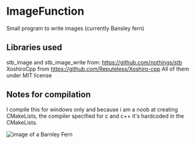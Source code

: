 # ImageFunction
Small program to write images (currently Bansley fern)

## Libraries used
stb_image and stb_image_write from: https://github.com/nothings/stb
XoshiroCpp from https://github.com/Reputeless/Xoshiro-cpp
All of them under MIT license

## Notes for compilation
I compile this for windows only and because i am a noob at creating CMakeLists, the compiler specified for c and c++ it's hardcoded in the CMakeLists.

![image of a Barnley Fern](https://github.com/MichaelValwin/ImageFunction/raw/main/images/fern.jpg?raw=true)